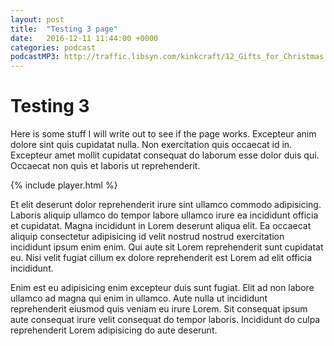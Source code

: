 ```yaml
---
layout: post
title:  "Testing 3 page"
date:   2016-12-11 11:44:00 +0000
categories: podcast
podcastMP3: http://traffic.libsyn.com/kinkcraft/12_Gifts_for_Christmas.mp3
---
```

# Testing 3
Here is some stuff I will write out to see if the page works. Excepteur anim dolore sint quis cupidatat nulla. Non exercitation quis occaecat id in. Excepteur amet mollit cupidatat consequat do laborum esse dolor duis qui. Occaecat non quis et laboris ut reprehenderit.

{% include player.html %}

Et elit deserunt dolor reprehenderit irure sint ullamco commodo adipisicing. Laboris aliquip ullamco do tempor labore ullamco irure ea incididunt officia et cupidatat. Magna incididunt in Lorem deserunt aliqua elit. Ea occaecat aliquip consectetur adipisicing id velit nostrud nostrud exercitation incididunt ipsum enim enim. Qui aute sit Lorem reprehenderit sunt cupidatat eu. Nisi velit fugiat cillum ex dolore reprehenderit est Lorem ad elit officia incididunt.

Enim est eu adipisicing enim excepteur duis sunt fugiat. Elit ad non labore ullamco ad magna qui enim in ullamco. Aute nulla ut incididunt reprehenderit eiusmod quis veniam eu irure Lorem. Sit consequat ipsum aute consequat irure velit consequat do tempor laboris. Incididunt do culpa reprehenderit Lorem adipisicing do aute deserunt.
